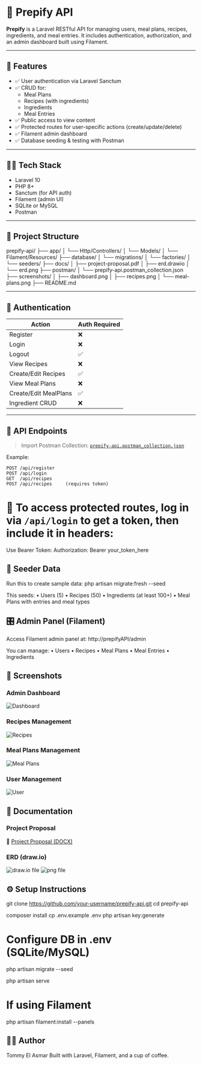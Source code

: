 # 🥗 Prepify API

**Prepify** is a Laravel RESTful API for managing users, meal plans, recipes, ingredients, and meal entries. It includes authentication, authorization, and an admin dashboard built using Filament.

---

## 🚀 Features

-   ✅ User authentication via Laravel Sanctum
-   ✅ CRUD for:
    -   Meal Plans
    -   Recipes (with ingredients)
    -   Ingredients
    -   Meal Entries
-   ✅ Public access to view content
-   ✅ Protected routes for user-specific actions (create/update/delete)
-   ✅ Filament admin dashboard
-   ✅ Database seeding & testing with Postman

---

## 🧑‍💻 Tech Stack

-   Laravel 10
-   PHP 8+
-   Sanctum (for API auth)
-   Filament (admin UI)
-   SQLite or MySQL
-   Postman

---

## 📂 Project Structure

prepify-api/
├── app/
│ └── Http/Controllers/
│ └── Models/
│ └── Filament/Resources/
├── database/
│ └── migrations/
│ └── factories/
│ └── seeders/
├── docs/
│ ├── project-proposal.pdf
│ ├── erd.drawio
│ └── erd.png
├── postman/
│ └── prepify-api.postman_collection.json
├── screenshots/
│ ├── dashboard.png
│ ├── recipes.png
│ └── meal-plans.png
├── README.md

---

## 🔐 Authentication

| Action                | Auth Required |
| --------------------- | ------------- |
| Register              | ❌            |
| Login                 | ❌            |
| Logout                | ✅            |
| View Recipes          | ❌            |
| Create/Edit Recipes   | ✅            |
| View Meal Plans       | ❌            |
| Create/Edit MealPlans | ✅            |
| Ingredient CRUD       | ❌            |

---

## 📮 API Endpoints

> Import Postman Collection:
> [`prepify-api.postman_collection.json`](./postman/prepify-api.postman_collection.json)

Example:

```http
POST /api/register
POST /api/login
GET  /api/recipes
POST /api/recipes     (requires token)
```

# 🔑 To access protected routes, log in via `/api/login` to get a token, then include it in headers:

Use Bearer Token:
Authorization: Bearer your_token_here

## 🧪 Seeder Data

Run this to create sample data:
php artisan migrate:fresh --seed

This seeds:
• Users (5)
• Recipes (50)
• Ingredients (at least 100+)
• Meal Plans with entries and meal types

## 🎛 Admin Panel (Filament)

Access Filament admin panel at:
http://prepifyAPI/admin

You can manage:
• Users
• Recipes
• Meal Plans
• Meal Entries
• Ingredients

## 📸 Screenshots

### Admin Dashboard

![Dashboard](./screenshots/dashboard.png)

### Recipes Management

![Recipes](./screenshots/recipes.png)

### Meal Plans Management

![Meal Plans](./screenshots/meal-plans.png)

### User Management

![User](./screenshots/users.png)

## 📝 Documentation

### Project Proposal

📄 [Project Proposal (DOCX)](./docs/PrepifyAPI%20proposal.docx)

### ERD (draw.io)

![draw.io file](./docs/PrepifyAPI%20erd.drawio)
![png file](./docs/PrepifyAPI%20erd.png)

## ⚙️ Setup Instructions

git clone https://github.com/your-username/prepify-api.git
cd prepify-api

composer install
cp .env.example .env
php artisan key:generate

# Configure DB in .env (SQLite/MySQL)

php artisan migrate --seed

php artisan serve

# If using Filament

php artisan filament:install --panels

## 👨‍💻 Author

Tommy El Asmar
Built with Laravel, Filament, and a cup of coffee.
